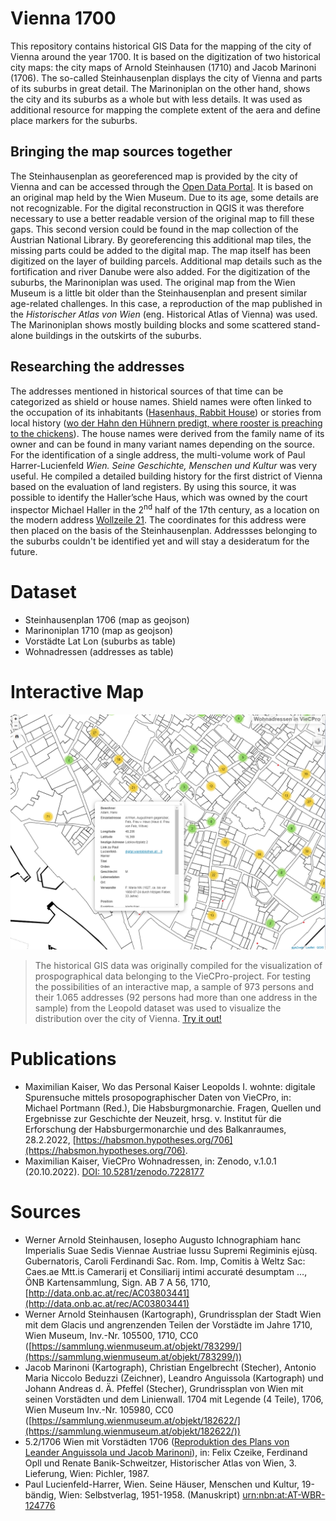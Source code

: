 # Vienna 1700
This repository contains historical GIS Data for the mapping of the city of Vienna around the year 1700. It is based on the digitization of two historical city maps: the city maps of Arnold Steinhausen (1710) and Jacob Marinoni (1706). The so-called Steinhausenplan displays the city of Vienna and parts of its suburbs in great detail. The Marinoniplan on the other hand, shows the city and its suburbs as a whole but with less details. It was used as additional resource for mapping the complete extent of the aera and define place markers for the suburbs.
## Bringing the map sources together
The Steinhausenplan as georeferenced map is provided by the city of Vienna and can be accessed through the [Open Data Portal](open.data.gv.at). It is based on an original map held by the Wien Museum. Due to its age, some details are not recognizable. For the digital reconstruction in QGIS it was therefore necessary to use a better readable version of the original map to fill these gaps. This second version could be found in the map collection of the Austrian National Library. By georeferencing this additional map tiles, the missing parts could be added to the digital map. The map itself has been digitized on the layer of building parcels. Additional map details such as the fortification and river Danube were also added. 
For the digitization of the suburbs, the Marinoniplan was used. The original map from the Wien Museum is a little bit older than the Steinhausenplan and present similar age-related challenges. In this case, a reproduction of the map published in the *Historischer Atlas von Wien* (eng. Historical Atlas of Vienna) was used. The Marinoniplan shows mostly building blocks and some scattered stand-alone buildings in the outskirts of the suburbs. 
## Researching the addresses
The addresses mentioned in historical sources of that time can be categorized as shield or house names. Shield names were often linked to the occupation of its inhabitants ([Hasenhaus, Rabbit House](https://www.geschichtewiki.wien.gv.at/index.php?title=Hasenhaus&oldid=814378)) or stories from local history ([wo der Hahn den Hühnern predigt, where rooster is preaching to the chickens](https://www.geschichtewiki.wien.gv.at/index.php?title=Wo_der_Hahn_den_H%C3%BChnern_predigt&oldid=188609)). The house names were derived from the family name of its owner and can be found in many variant names depending on the source. For the identification of a single address, the multi-volume work of Paul Harrer-Lucienfeld *Wien. Seine Geschichte, Menschen und Kultur* was very useful. He compiled a detailed building history for the first district of Vienna based on the evaluation of land registers. By using this source, it was possible to identify the Haller’sche Haus, which was owned by the court inspector Michael Haller in the 2<sup>nd</sup> half of the 17th century, as a location on the modern address [Wollzeile 21](https://www.digital.wienbibliothek.at/Drucke/content/pageview/2289034). The coordinates for this address were then placed on the basis of the Steinhausenplan. Addressses belonging to the suburbs couldn't be identified yet and will stay a desideratum for the future.
# Dataset
- Steinhausenplan 1706 (map as geojson)
- Marinoniplan 1710 (map as geojson)
- Vorstädte Lat Lon (suburbs as table)
- Wohnadressen (addresses as table)

# Interactive Map
![image of interactive map](https://github.com/m-kaiser/Vienna-1700/blob/main/Vienna_1700_interactive_map_preview1.png)
> The historical GIS data was originally compiled for the visualization of prospographical data belonging to the VieCPro-project. For testing the possibilities of an interactive map, a sample of 973 persons and their 1.065 addresses (92 persons had more than one address in the sample) from the Leopold dataset was used to visualize the distribution over the city of Vienna. [Try it out!](https://m-kaiser.github.io/viecpro-wohnadressen/)
# Publications
- Maximilian Kaiser, Wo das Personal Kaiser Leopolds I. wohnte: digitale Spurensuche mittels prosopographischer Daten von VieCPro, in: Michael Portmann (Red.), Die Habsburgmonarchie. Fragen, Quellen und Ergebnisse zur Geschichte der Neuzeit, hrsg. v. Institut für die Erforschung der Habsburgermonarchie und des Balkanraumes, 28.2.2022, [https://habsmon.hypotheses.org/706](https://habsmon.hypotheses.org/706).
- Maximilian Kaiser, VieCPro Wohnadressen, in: Zenodo, v.1.0.1 (20.10.2022). [DOI: 10.5281/zenodo.7228177](https://doi.org/10.5281/zenodo.7228177)
# Sources
- Werner Arnold Steinhausen, Iosepho Augusto Ichnographiam hanc Imperialis Suae Sedis Viennae Austriae Iussu Supremi Regiminis ejùsq. Gubernatoris, Caroli Ferdinandi Sac. Rom. Imp, Comitis à Weltz Sac: Caes.ae Mtt.is Camerarij et Consiliarij intimi accuraté desumptam …, ÖNB Kartensammlung, Sign. AB 7 A 56, 1710, [http://data.onb.ac.at/rec/AC03803441](http://data.onb.ac.at/rec/AC03803441)
- Werner Arnold Steinhausen (Kartograph), Grundrissplan der Stadt Wien mit dem Glacis und angrenzenden Teilen der Vorstädte im Jahre 1710, Wien Museum, Inv.-Nr. 105500, 1710, CC0 ([https://sammlung.wienmuseum.at/objekt/783299/](https://sammlung.wienmuseum.at/objekt/783299/))
- Jacob Marinoni (Kartograph), Christian Engelbrecht (Stecher), Antonio Maria Niccolo Beduzzi (Zeichner), Leandro Anguissola (Kartograph) und Johann Andreas d. Ä. Pfeffel (Stecher), Grundrissplan von Wien mit seinen Vorstädten und dem Linienwall. 1704 mit Legende (4 Teile), 1706, Wien Museum Inv.-Nr. 105980, CC0 ([https://sammlung.wienmuseum.at/objekt/182622/](https://sammlung.wienmuseum.at/objekt/182622/))
- 5.2/1706 Wien mit Vorstädten 1706 ([Reproduktion des Plans von Leander Anguissola und Jacob Marinoni](https://www.wien.gv.at/actaproweb2/benutzung/archive.xhtml?id=Stueck++52FDBB08-0BE5-4C3F-A2FD-CA0E3324031Alanm08sch#Stueck__52FDBB08-0BE5-4C3F-A2FD-CA0E3324031Alanm08sch)), in: Felix Czeike, Ferdinand Opll und Renate Banik-Schweitzer, Historischer Atlas von Wien, 3. Lieferung, Wien: Pichler, 1987. 
- Paul Lucienfeld-Harrer, Wien. Seine Häuser, Menschen und Kultur, 19-bändig, Wien: Selbstverlag, 1951-1958. (Manuskript) [urn:nbn:at:AT-WBR-124776](https://resolver.obvsg.at/urn:nbn:at:AT-WBR-124776)

